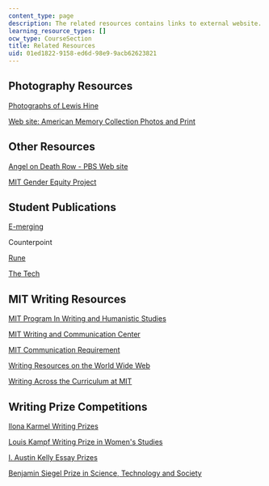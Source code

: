 ```yaml
---
content_type: page
description: The related resources contains links to external website.
learning_resource_types: []
ocw_type: CourseSection
title: Related Resources
uid: 01ed1822-9158-ed6d-98e9-9acb62623821
---
```


Photography Resources
---------------------

[Photographs of Lewis Hine](http://www.historyplace.com/unitedstates/childlabor/)

[Web site: American Memory Collection Photos and Print](https://www.loc.gov/collections/)

Other Resources
---------------

[Angel on Death Row - PBS Web site](http://www.pbs.org/wgbh/pages/frontline/angel/)

[MIT Gender Equity Project](http://diversity.mit.edu/status-undergrad-women/)

Student Publications
--------------------

[E-merging](http://web.mit.edu/emerging/)

Counterpoint

[Rune](http://web.mit.edu/rune/www/)

[The Tech](http://www-tech.mit.edu/)

MIT Writing Resources
---------------------

[MIT Program In Writing and Humanistic Studies](http://web.mit.edu/humanistic/www/)

[MIT Writing and Communication Center](http://cmsw.mit.edu/writing-and-communication-center/)

[MIT Communication Requirement](http://web.mit.edu/commreq/index.html)

[Writing Resources on the World Wide Web](http://web.mit.edu/uaa/www/writing/links/)

[Writing Across the Curriculum at MIT](http://web.mit.edu/wac/writing/index.html)

Writing Prize Competitions
--------------------------

[Ilona Karmel Writing Prizes](http://cmsw.mit.edu/publications/ilona-karmel-writing-prizes/)

[Louis Kampf Writing Prize in Women's Studies](http://web.mit.edu/wgs/prize/)

[I. Austin Kelly Essay Prizes](http://web.mit.edu/kdfund/essay/index.html)

[Benjamin Siegel Prize in Science, Technology and Society](http://sts-program.mit.edu/benjamin-siegel-writing-prize/)